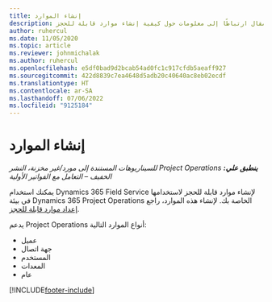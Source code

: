 ```yaml
---
title: إنشاء الموارد
description: يوفر هذا المقال ارتباطًا إلى معلومات حول كيفية إنشاء موارد قابلة للحجز.
author: ruhercul
ms.date: 11/05/2020
ms.topic: article
ms.reviewer: johnmichalak
ms.author: ruhercul
ms.openlocfilehash: e5df0bad9d2bcab54ad0fc1c917cfdb5aeaff927
ms.sourcegitcommit: 422d8839c7ea4648d5adb20c40640ac8eb02ecdf
ms.translationtype: HT
ms.contentlocale: ar-SA
ms.lasthandoff: 07/06/2022
ms.locfileid: "9125184"
---
```

# <a name="create-resources"></a>إنشاء الموارد

_**ينطبق علي:** ‏‫Project Operations للسيناريوهات المستندة إلى مورد/غير مخزنة‬، ‏‫النشر الخفيف – التعامل مع الفواتير الأولية‬_

يمكنك استخدام Dynamics 365 Field Service لإنشاء موارد قابلة للحجز لاستخدامها في بيئة Dynamics 365 Project Operations الخاصة بك. لإنشاء هذه الموارد، راجع [إعداد موارد قابلة للحجز](/dynamics365/field-service/set-up-bookable-resources).

يدعم Project Operations أنواع الموارد التالية:
- عميل
- جهة اتصال
- المستخدم 
- المعدات
- عام


[!INCLUDE[footer-include](../includes/footer-banner.md)]
